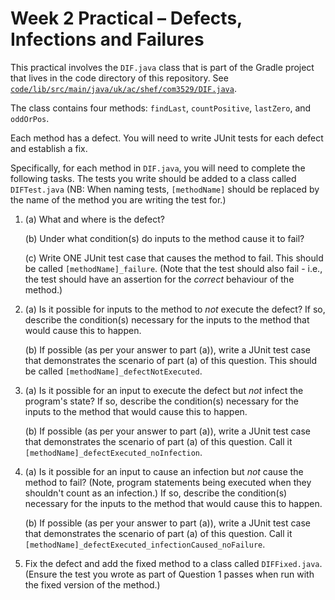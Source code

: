 # Week 2 Practical – Defects, Infections and Failures

This practical involves the `DIF.java` class that is part of the Gradle project
that lives in the code directory of this repository. See
[`code/lib/src/main/java/uk/ac/shef/com3529/DIF.java`](../code/lib/src/main/java/uk/ac/shef/com3529/DIF.java).

The class contains four methods: `findLast`, `countPositive`, `lastZero`, and
`oddOrPos`.

Each method has a defect. You will need to write JUnit tests for each defect and
establish a fix.

Specifically, for each method in `DIF.java`, you will need to complete the
following tasks. The tests you write should be added to a class called
`DIFTest.java` (NB: When naming tests, `[methodName]` should be replaced by the
name of the method you are writing the test for.)

1. (a) What and where is the defect?

   (b) Under what condition(s) do inputs to the method cause it to fail?

   (c) Write ONE JUnit test case that causes the method to fail. This should be
   called `[methodName]_failure`. (Note that the test should also fail - i.e.,
   the test should have an assertion for the _correct_ behaviour of the method.)

2. (a) Is it possible for inputs to the method to _not_ execute the defect? If
   so, describe the condition(s) necessary for the inputs to the method that
   would cause this to happen.

   (b) If possible (as per your answer to part (a)), write a JUnit test case
   that demonstrates the scenario of part (a) of this question. This should be
   called `[methodName]_defectNotExecuted`.

3. (a) Is it possible for an input to execute the defect but _not_ infect the
   program's state? If so, describe the condition(s) necessary for the inputs to
   the method that would cause this to happen.

   (b) If possible (as per your answer to part (a)), write a JUnit test case
   that demonstrates the scenario of part (a) of this question. Call it
   `[methodName]_defectExecuted_noInfection`.

4. (a) Is it possible for an input to cause an infection but _not_ cause the
   method to fail? (Note, program statements being executed when they shouldn't
   count as an infection.) If so, describe the condition(s) necessary for the
   inputs to the method that would cause this to happen.

   (b) If possible (as per your answer to part (a)), write a JUnit test case
   that demonstrates the scenario of part (a) of this question. Call it
   `[methodName]_defectExecuted_infectionCaused_noFailure`.

5. Fix the defect and add the fixed method to a class called `DIFFixed.java`.
   (Ensure the test you wrote as part of Question 1 passes when run with the
   fixed version of the method.)

